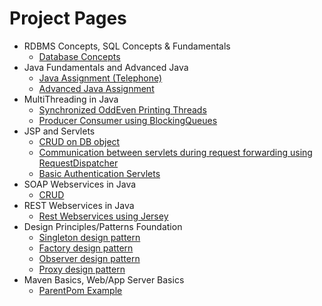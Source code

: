 # [](#header-1)Project Pages

- RDBMS Concepts, SQL Concepts & Fundamentals
  - [Database Concepts](https://yogeshwarreddy.github.io/database_concepts/)
- Java Fundamentals and Advanced Java
  - [Java Assignment (Telephone)](https://yogeshwarreddy.github.io/Telephone/)
  - [Advanced Java Assignment](#)
- MultiThreading in Java
  - [Synchronized OddEven Printing Threads](#)
  - [Producer Consumer using BlockingQueues](https://yogeshwarreddy.github.io/ProducerConsumer/)
- JSP and Servlets
  - [CRUD on DB object](#)
  - [Communication between servlets during request forwarding using RequestDispatcher](#)
  - [Basic Authentication Servlets](#)
- SOAP Webservices in Java
  - [CRUD](#) 
- REST Webservices in Java
  - [Rest Webservices using Jersey](#)
- Design Principles/Patterns Foundation
  - [Singleton design pattern](https://yogeshwarreddy.github.io/SingletonPatternExample/)
  - [Factory design pattern](https://yogeshwarreddy.github.io/FactoryPatternExample/)
  - [Observer design pattern](https://yogeshwarreddy.github.io/ObserverListenerPatternExample/)
  - [Proxy design pattern](#)
- Maven Basics, Web/App Server Basics
  - [ParentPom Example](#)
  
